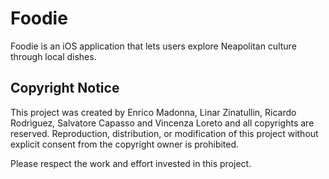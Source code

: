 # Foodie
Foodie is an iOS application that lets users explore Neapolitan culture through local dishes.

## Copyright Notice

This project was created by Enrico Madonna, Linar Zinatullin, Ricardo Rodrìguez, Salvatore Capasso and Vincenza Loreto and all copyrights are reserved. Reproduction, distribution, or modification of this project without explicit consent from the copyright owner is prohibited.

Please respect the work and effort invested in this project.
